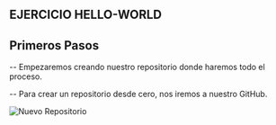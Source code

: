 ## EJERCICIO HELLO-WORLD

## Primeros Pasos

-- Empezaremos creando nuestro repositorio donde haremos todo el proceso.

-- Para crear un repositorio desde cero, nos iremos a nuestro GitHub.

![Nuevo Repositorio]()


